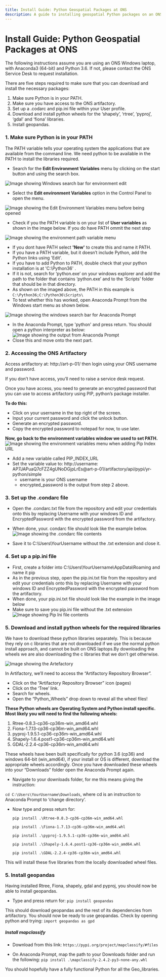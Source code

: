 ```yaml
---
title: Install Guide: Python Geospatial Packages at ONS
description: A guide to installing geospatial Python packages on an ONS computer. 
---
```


# Install Guide: Python Geospatial Packages at ONS

The following instructions assume you are using an ONS Windows laptop, with Anaconda3 (64-bit) and Python 3.6.
If not, please contact the ONS Service Desk to request installation.


There are five steps required to make sure that you can download and install the necessary packages:
1.	Make sure Python is in your PATH.
2.	Make sure you have access to the ONS artifactory.
3.	Set up a .codarc and pip.ini file within your User profile.
4.	Download and install python wheels for the ‘shapely’, ‘rtree’, ‘pyproj’, ‘gdal’ and ‘fiona’ libraries.
5.	Install geopandas.

### 1. Make sure Python is in your PATH
The PATH variable tells your operating system the applications that are available from the command line. We need python to be available in the PATH to install the libraries required.
* Search for the **Edit Environment Variables** menu by clicking on the start button and using the search box.

![Image showing Windows search bar for environment edit](https://github.com/ONSgeo/geospatial-training/blob/master/_docs/guides/img/edit_environment_search.PNG?raw=true)

* Select the **Edit environment Variables** option in the Control Panel to open the menu.

![Image showing the Edit Environment Variables menu before being opened](https://github.com/ONSgeo/geospatial-training/blob/master/_docs/guides/img/edit_environment%20menu.PNG?raw=true)

* Check if you the PATH variable is on your list of **User variables** as shown in the image below. If you do have PATH ommit the next step

![Image showing the environment path variable menu](https://github.com/ONSgeo/geospatial-training/blob/master/_docs/guides/img/edit_environment_path.PNG?raw=true)

* If you dont have PATH select **'New'** to create this and name it PATH. 
* If you have a PATH variable, but it doesn’t include Python, add the Python links using 'Edit'.
* If you have to add Python to PATH, double check that your python installation is at 'C:\Python36\' . 
* If it is not, search for ‘python.exe’ on your windows explorer and add the path to the folder that contains ‘python.exe’ and to the ‘Scripts’ folder that should be in that directory. 
* As shown on the imaged above, the PATH in this example is `C:\Python36;C:\Python36\Scripts\`
* To test whether this has worked, open Anaconda Prompt from the Windows start menu as shown below.
 
![Image showing the windows search bar for Anaconda Prompt](https://github.com/ONSgeo/geospatial-training/blob/master/_docs/guides/img/anaconda%20prompt.PNG?raw=true)
* In the Anaconda Prompt, type 'python' and press return. You should open a python interpreter as below:
![Image showing the output from Anaconda Prompt](https://github.com/ONSgeo/geospatial-training/blob/master/_docs/guides/img/anaconda_prompt_output.PNG?raw=true)
* Close this and move onto the next part.
 

### 2. Accessing the ONS Artifactory

Access artifactory at: http://art-p-01/  then login using your ONS username and password.

If you don’t have access, you’ll need to raise a service desk request.

Once you have access, you need to generate an encrypted password that you can use to access artifactory using PIP, python’s package installer.

**To do this:** 

*	Click on your username in the top right of the screen.
*	Input your current password and click the unlock button.
*	Generate an encrypted password.
*	Copy the encrypted password to notepad for now, to use later. 

**Now, go back to the environment variables window we used to set PATH.**
 ![Image showing the environment variables menu when adding Pip Index URL](https://github.com/ONSgeo/geospatial-training/blob/master/_docs/guides/img/pip_index.PNG?raw=true)
*	Add a new variable called PIP_INDEX_URL
*	Set the variable value to: http://username: AP7JAPuaQ7cFZZ4gUNoDGjpLrEs@art-p-01/artifactory/api/pypi/yr-python/simple
    * username is your ONS username
    *	encrypted_password is the output from step 2 above.
   	

### 3. Set up the .condarc file
* Open the .condarc.txt file from the repository and edit your credentials onto this by replacing Username with your windows ID and EncryptedPassword with the encrypted password from the artifactory.
* When done, your. condarc file should look like the example below.
![Image showing the .condarc file contents](https://github.com/ONSgeo/geospatial-training/blob/master/_docs/guides/img/condarc_file.png?raw=true)

* Save it to C:\Users\YourUsername without the .txt extension and close it.

### 4. Set up a pip.ini file
* First, create a folder into C:\Users\YourUsername\AppData\Roaming and name it pip
* As in the previous step, open the pip.ini.txt file from the repository and edit your credentials onto this by replacing Username with your windows ID and EncryptedPassword with the encrypted password from the artifactory.
* When done, your pip.ini.txt file should look like the example in the image below
* Make sure to save you pip.ini file without the .txt extension
![Image showing Pip Ini file contents](https://github.com/ONSgeo/geospatial-training/blob/master/_docs/guides/img/pip_ini.png?raw=true)


### 5. Download and install python wheels for the required libraries

We have to download these python libraries separately. This is because they rely on c libraries that are not downloaded if we use the normal python install approach, and cannot be built on ONS laptops.By downloading the wheels we are also downloading the c libraries that we don’t get otherwise.

![Image showing the Artefactory](https://github.com/ONSgeo/geospatial-training/blob/master/_docs/guides/img/artefactory.PNG?raw=true)


In Artifactory, we’ll need to access the “Artifactory Repository Browser”.

 * Click on the “Artifactory Repository Browser” icon (pages)
 * Click on the ‘Tree’ link.
 * Search for wheels.
 * Open the “Python_Wheels” drop down to reveal all the wheel files!

**These Python wheels are Operating System and Python install specific. Most likely you will need to find the following wheels:**
  1. Rtree-0.8.3-cp36-cp36m-win_amd64.whl 
  2. Fiona-1.7.13-cp36-cp36m-win_amd64.whl  
  3. pyproj-1.9.5.1-cp36-cp36m-win_amd64.whl 
  4. Shapely-1.6.4.post1-cp36-cp36m-win_amd64.whl 
  5. GDAL-2.2.4-cp36-cp36m-win_amd64.whl  
       
These wheels have been built specifically for python 3.6 (cp36) and windows 64-bit (win_amd64), if your install or OS is different, download the appropriate wheels accordingly.
Once you have downloaded these wheels into your “Downloads” folder open the Anaconda Prompt again.

* Navigate to your downloads folder, for me this means giving the instruction:

 `cd C:\Users\YourUsername\Downloads`, where cd is an instruction to Anaconda Prompt to ‘change directory’.
 
* Now type and press return for:

   `pip install .\Rtree-0.8.3-cp36-cp36m-win_amd64.whl`
   
   `pip install .\Fiona-1.7.13-cp36-cp36m-win_amd64.whl`
   
   `pip install .\pyproj-1.9.5.1-cp36-cp36m-win_amd64.whl`
   
   `pip install .\Shapely-1.6.4.post1-cp36-cp36m-win_amd64.whl`
   
   `pip install .\GDAL-2.2.4-cp36-cp36m-win_amd64.whl`
   

This will install these five libraries from the locally downloaded wheel files.

### 5. Install geopandas

Having installed Rtree, Fiona, shapely, gdal and pyproj, you should now be able to install geopandas. 
* Type and press return for:
    `pip install geopandas`
     
 This should download geopandas and the rest of its dependencies from artifactory. 
 You should now be ready to use geopandas. Check by opening python and trying:
     `import geopandas as gpd`

##### Install mapclassify

* Download from this link: 
      `https://pypi.org/project/mapclassify/#files` 
      
* On Anaconda Prompt, map the path to your Downloads folder and run the following:
      `pip install .\mapclassify-2.4.2-py3-none-any.whl`
     

You should hopefully have a fully functional Python for all the Geo_libraries.













